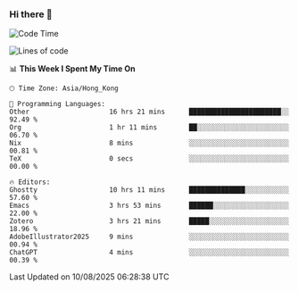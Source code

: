 ### Hi there 👋

<!--
**nicehiro/nicehiro** is a ✨ _special_ ✨ repository because its `README.md` (this file) appears on your GitHub profile.

Here are some ideas to get you started:

- 🔭 I’m currently working on ...
- 🌱 I’m currently learning ...
- 👯 I’m looking to collaborate on ...
- 🤔 I’m looking for help with ...
- 💬 Ask me about ...
- 📫 How to reach me: ...
- 😄 Pronouns: ...
- ⚡ Fun fact: ...
-->

<!--START_SECTION:waka-->
![Code Time](http://img.shields.io/badge/Code%20Time-879%20hrs%206%20mins-blue)

![Lines of code](https://img.shields.io/badge/From%20Hello%20World%20I%27ve%20Written-1.7%20million%20lines%20of%20code-blue)

📊 **This Week I Spent My Time On** 

```text
🕑︎ Time Zone: Asia/Hong_Kong

💬 Programming Languages: 
Other                    16 hrs 21 mins      ███████████████████████░░   92.49 % 
Org                      1 hr 11 mins        ██░░░░░░░░░░░░░░░░░░░░░░░   06.70 % 
Nix                      8 mins              ░░░░░░░░░░░░░░░░░░░░░░░░░   00.81 % 
TeX                      0 secs              ░░░░░░░░░░░░░░░░░░░░░░░░░   00.00 % 

🔥 Editors: 
Ghostty                  10 hrs 11 mins      ██████████████░░░░░░░░░░░   57.60 % 
Emacs                    3 hrs 53 mins       ██████░░░░░░░░░░░░░░░░░░░   22.00 % 
Zotero                   3 hrs 21 mins       █████░░░░░░░░░░░░░░░░░░░░   18.96 % 
AdobeIllustrator2025     9 mins              ░░░░░░░░░░░░░░░░░░░░░░░░░   00.94 % 
ChatGPT                  4 mins              ░░░░░░░░░░░░░░░░░░░░░░░░░   00.39 % 
```


 Last Updated on 10/08/2025 06:28:38 UTC
<!--END_SECTION:waka-->
